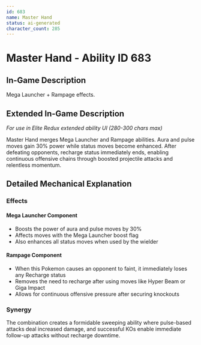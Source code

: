 ```yaml
---
id: 683
name: Master Hand
status: ai-generated
character_count: 285
---
```


# Master Hand - Ability ID 683

## In-Game Description
Mega Launcher + Rampage effects.

## Extended In-Game Description
*For use in Elite Redux extended ability UI (280-300 chars max)*

Master Hand merges Mega Launcher and Rampage abilities. Aura and pulse moves gain 30% power while status moves become enhanced. After defeating opponents, recharge status immediately ends, enabling continuous offensive chains through boosted projectile attacks and relentless momentum.

## Detailed Mechanical Explanation

### Effects

#### Mega Launcher Component
- Boosts the power of aura and pulse moves by 30%
- Affects moves with the Mega Launcher boost flag
- Also enhances all status moves when used by the wielder

#### Rampage Component  
- When this Pokemon causes an opponent to faint, it immediately loses any Recharge status
- Removes the need to recharge after using moves like Hyper Beam or Giga Impact
- Allows for continuous offensive pressure after securing knockouts

### Synergy
The combination creates a formidable sweeping ability where pulse-based attacks deal increased damage, and successful KOs enable immediate follow-up attacks without recharge downtime.